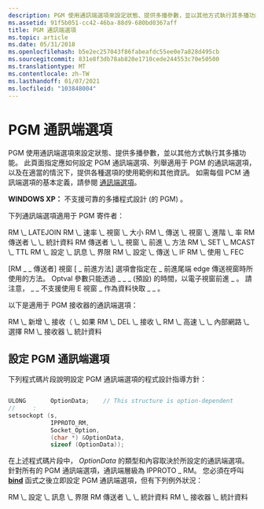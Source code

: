 ```yaml
---
description: PGM 使用通訊端選項來設定狀態、提供多播參數，並以其他方式執行其多播功能。
ms.assetid: 91f5b051-cc42-46ba-88d9-680bd0367aff
title: PGM 通訊端選項
ms.topic: article
ms.date: 05/31/2018
ms.openlocfilehash: b5e2ec257043f86fabeafdc55ee0e7a828d495cb
ms.sourcegitcommit: 831e8f3db78ab820e1710cede244553c70e50500
ms.translationtype: MT
ms.contentlocale: zh-TW
ms.lasthandoff: 01/07/2021
ms.locfileid: "103848004"
---
```

# <a name="pgm-socket-options"></a>PGM 通訊端選項

PGM 使用通訊端選項來設定狀態、提供多播參數，並以其他方式執行其多播功能。 此頁面指定應如何設定 PGM 通訊端選項、列舉適用于 PGM 的通訊端選項，以及在適當的情況下，提供各種選項的使用範例和其他資訊。 如需每個 PCM 通訊端選項的基本定義，請參閱 [通訊端選項](socket-options.md)。

**WINDOWS XP：** 不支援可靠的多播程式設計 (的 PGM) 。

下列通訊端選項適用于 PGM 寄件者：

<dl> RM \_ LATEJOIN  
RM \_ 速率 \_ 視窗 \_ 大小  
RM \_ 傳送 \_ 視窗 \_ 進階 \_ 率  
RM 傳送者 \_ \_ 統計資料  
RM 傳送者 \_ \_ 視窗 \_ 前進 \_ 方法  
RM \_ SET \_ MCAST \_ TTL  
RM \_ 設定 \_ 訊息 \_ 界限  
RM \_ 設定 \_ 傳送 \_ IF  
RM \_ 使用 \_ FEC  
</dl>

[RM \_ \_ 傳送者] 視窗 [ \_ 前進方法] 選項會指定在 \_ 前進尾端 edge 傳送視窗時所使用的方法。 Optval 參數只能透過 \_ \_ \_ (預設) 的時間，以電子視窗前進 \_ 。 請注意， \_ \_ 不支援使用 E 視窗 \_ 作為資料快取 \_ \_ 。

以下是適用于 PGM 接收器的通訊端選項：

<dl> RM \_ 新增 \_ 接收（ \_ 如果  
RM \_ DEL \_ 接收 \_  
RM \_ 高速 \_ \_ 內部網路 \_ 選擇  
RM \_ 接收器 \_ 統計資料  
</dl>

## <a name="setting-pgm-socket-options"></a>設定 PGM 通訊端選項

下列程式碼片段說明設定 PGM 通訊端選項的程式設計指導方針：


```C++

ULONG       OptionData;    // This structure is option-dependent
//     :
setsockopt (s,
            IPPROTO_RM,
            Socket_Option,
            (char *) &OptionData,
            sizeof (OptionData));


```



在上述程式碼片段中， *OptionData* 的類型和內容取決於所設定的通訊端選項。 針對所有的 PGM 通訊端選項，通訊端層級為 IPPROTO \_ RM。 您必須在呼叫 [**bind**](/windows/desktop/api/winsock/nf-winsock-bind) 函式之後立即設定 PGM 通訊端選項，但有下列例外狀況：

<dl> RM \_ 設定 \_ 訊息 \_ 界限  
RM 傳送者 \_ \_ 統計資料  
RM \_ 接收器 \_ 統計資料  
</dl>

 

 



